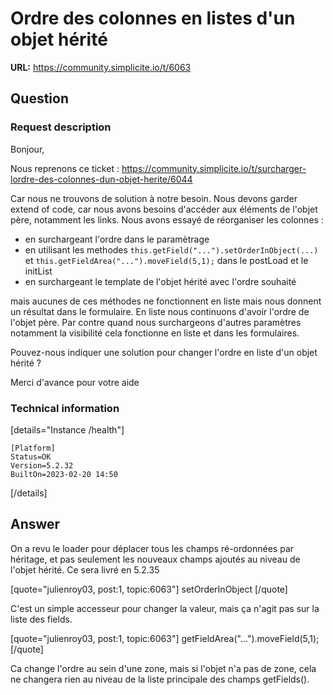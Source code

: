 # Ordre des colonnes en listes d'un objet hérité

**URL:** https://community.simplicite.io/t/6063

## Question
### Request description

Bonjour, 

Nous reprenons ce ticket : https://community.simplicite.io/t/surcharger-lordre-des-colonnes-dun-objet-herite/6044

Car nous ne trouvons de solution à notre besoin.
Nous devons garder extend of code, car nous avons besoins d'accéder aux éléments de l'objet père, notamment les links.
Nous avons essayé de réorganiser les colonnes : 
- en surchargeant l'ordre dans le paramètrage
- en utilisant les methodes `this.getField("...").setOrderInObject(...)` et `this.getFieldArea("...").moveField(5,1);` dans le postLoad et le initList
- en surchargeant le template de l'objet hérité avec l'ordre souhaité

mais aucunes de ces méthodes ne fonctionnent en liste mais nous donnent un résultat dans le formulaire.
En liste nous continuons d'avoir l'ordre de l'objet père.
Par contre quand nous surchargeons d'autres paramètres notamment la visibilité cela fonctionne en liste et dans les formulaires.

Pouvez-nous indiquer une solution pour changer l'ordre en liste d'un objet hérité ?

Merci d'avance pour votre aide

### Technical information

[details="Instance /health"]
```text
[Platform]
Status=OK
Version=5.2.32
BuiltOn=2023-02-20 14:50
```
[/details]

## Answer
On a revu le loader pour déplacer tous les champs ré-ordonnées par héritage, et pas seulement les nouveaux champs ajoutés au niveau de l'objet hérité. Ce sera livré en 5.2.35

[quote="julienroy03, post:1, topic:6063"]
setOrderInObject
[/quote]

C'est un simple accesseur pour changer la valeur, mais ça n'agit pas sur la liste des fields.

[quote="julienroy03, post:1, topic:6063"]
getFieldArea("...").moveField(5,1);
[/quote]

Ca change l'ordre au sein d'une zone, mais si l'objet n'a pas de zone, cela ne changera rien au niveau de la liste principale des champs getFields().
